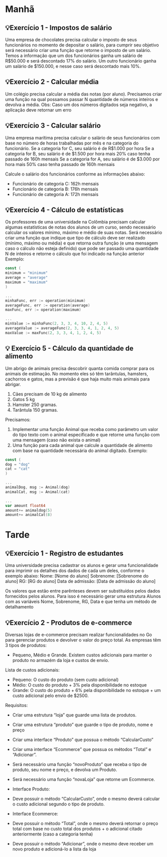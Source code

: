 # Manhã

##  💡Exercício 1 - Impostos de salário

Uma empresa de chocolates precisa calcular o imposto de seus funcionários no momento de
depositar o salário, para cumprir seu objetivo será necessário criar uma função que retorne o
imposto de um salário.
Temos a informação que um dos funcionários ganha um salário de R$50.000 e será
descontado 17% do salário. Um outro funcionário ganha um salário de $150.000, e nesse
caso será descontado mais 10%.

## 💡Exercício 2 - Calcular média
Um colégio precisa calcular a média das notas (por aluno). Precisamos criar uma função na
qual possamos passar N quantidade de números inteiros e devolva a média.
Obs: Caso um dos números digitados seja negativo, a aplicação deve retornar um erro

## 💡Exercício 3 - Calcular salário

Uma empresa marítima precisa calcular o salário de seus funcionários com base no número
de horas trabalhadas por mês e na categoria do funcionário.
Se a categoria for C, seu salário é de R$1.000 por hora
Se a categoria for B, seu salário é de $1.500 por hora mais 20% caso tenha passado de 160h
mensais
Se a categoria for A, seu salário é de $3.000 por hora mais 50% caso tenha passado de 160h
mensais

Calcule o salário dos funcionários conforme as informações abaixo:
- Funcionário de categoria C: 162h mensais
- Funcionário de categoria B: 176h mensais
- Funcionário de categoria A: 172h mensais



## 💡Exercício 4 - Cálculo de estatísticas

Os professores de uma universidade na Colômbia precisam calcular algumas estatísticas de
notas dos alunos de um curso, sendo necessário calcular os valores mínimo, máximo e médio
de suas notas.
Será necessário criar uma função que indique que tipo de cálculo deve ser realizado (mínimo,
máximo ou média) e que retorna outra função (e uma mensagem caso o cálculo não esteja
definido) que pode ser passado uma quantidade N de inteiros e retorne o cálculo que foi
indicado na função anterior
Exemplo:
```go
const (
minimum = "minimum"
average = "average"
maximum = "maximum"
)

...
minhaFunc, err := operation(minimum)
averageFunc, err := operation(average)
maxFunc, err := operation(maximum)

...
minValue := minhaFunc(2, 3, 3, 4, 10, 2, 4, 5)
averageValue := averageFunc(2, 3, 3, 4, 1, 2, 4, 5)
maxValue := maxFunc(2, 3, 3, 4, 1, 2, 4, 5)
```



## 💡 Exercício 5 - Cálculo da quantidade de alimento
Um abrigo de animais precisa descobrir quanta comida comprar para os animais de
estimação. No momento eles só têm tarântulas, hamsters, cachorros e gatos, mas a previsão
é que haja muito mais animais para abrigar.
1. Cães precisam de 10 kg de alimento
2. Gatos 5 kg
3. Hamster 250 gramas.
4. Tarântula 150 gramas.

Precisamos:
1. Implementar uma função Animal que receba como parâmetro um valor do tipo texto
com o animal especificado e que retorne uma função com uma mensagem (caso não
exista o animal)
2. Uma função para cada animal que calcule a quantidade de alimento com base na
quantidade necessária do animal digitado.
Exemplo:
```go
const (
dog = "dog"
cat = "cat"
)

...
animalDog, msg := Animal(dog)
animalCat, msg := Animal(cat)

...
var amount float64
amount+= animaldog(5)
amount+= animalCat(8)
```

# Tarde

## 💡Exercício 1 - Registro de estudantes

Uma universidade precisa cadastrar os alunos e gerar uma funcionalidade para imprimir os
detalhes dos dados de cada um deles, conforme o exemplo abaixo:
Nome: [Nome do aluno]
Sobrenome: [Sobrenome do aluno]
RG: [RG do aluno]
Data de admissão: [Data de admissão do aluno]

Os valores que estão entre parênteses devem ser substituídos pelos dados fornecidos pelos
alunos.
Para isso é necessário gerar uma estrutura Alunos com as variáveis Nome, Sobrenome, RG,
Data e que tenha um método de detalhamento

## 💡Exercício 2 - Produtos de e-commerce
Diversas lojas de e-commerce precisam realizar funcionalidades no Go para gerenciar
produtos e devolver o valor do preço total.
As empresas têm 3 tipos de produtos:
- Pequeno, Médio e Grande.
Existem custos adicionais para manter o produto no armazém da loja e custos de envio.

Lista de custos adicionais:
- Pequeno: O custo do produto (sem custo adicional)
- Médio: O custo do produto + 3% pela disponibilidade no estoque
- Grande: O custo do produto + 6% pela disponibilidade no estoque + um custo
adicional pelo envio de $2500.



Requisitos:
- Criar uma estrutura “loja” que guarde uma lista de produtos.
- Criar uma estrutura “produto” que guarde o tipo de produto, nome e preço
- Criar uma interface “Produto” que possua o método “CalcularCusto”
- Criar uma interface “Ecommerce” que possua os métodos “Total” e “Adicionar”.
- Será necessário uma função “novoProduto” que receba o tipo de produto, seu nome
e preço, e devolva um Produto.
- Será necessário uma função “novaLoja” que retorne um Ecommerce.
- Interface Produto:
- Deve possuir o método “CalcularCusto”, onde o mesmo deverá calcular o
custo adicional segundo o tipo de produto.

- Interface Ecommerce:
- Deve possuir o método “Total”, onde o mesmo deverá retornar o preço total com
base no custo total dos produtos + o adicional citado anteriormente (caso a categoria
tenha)
- Deve possuir o método “Adicionar”, onde o mesmo deve receber um novo produto
e adicioná-lo a lista da loja
